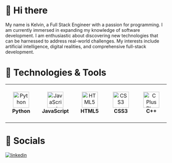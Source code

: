 # 👋 Hi there

<div>
  My name is Kelvin, a Full Stack Engineer with a passion for programming. I am currently immersed in expanding my knowledge of software development. I am enthusiastic about discovering new technologies that can be harnessed to address real-world challenges. My interests include artificial intelligence, digital realities, and comprehensive full-stack development.
</div>

# 🔩 Technologies & Tools

<table>
  <tr>
    <td align="center" height="120" width="120">
      <img
        src="https://cdn.jsdelivr.net/gh/devicons/devicon/icons/python/python-original.svg"
        width="50"
        height="50"
        alt="Python"
      />
      <br /><strong>Python</strong>
    </td>
    <td align="center" height="120" width="120">
      <img
        src="https://cdn.jsdelivr.net/gh/devicons/devicon/icons/javascript/javascript-original.svg"
        width="50"
        height="50"
        alt="JavaScript"
      />
      <br /><strong>JavaScript</strong>
    </td>
    <td align="center" height="120" width="120">
      <img
        src="https://cdn.jsdelivr.net/gh/devicons/devicon/icons/html5/html5-original.svg"
        width="50"
        height="50"
        alt="HTML5"
      />
      <br /><strong>HTML5</strong>
    </td>
    <td align="center" height="120" width="120">
      <img
        src="https://cdn.jsdelivr.net/gh/devicons/devicon/icons/css3/css3-original.svg"
        width="50"
        height="50"
        alt="CSS3"
      />
      <br /><strong>CSS3</strong>
    </td>
    <td align="center" height="120" width="120">
      <img
        src="https://cdn.jsdelivr.net/gh/devicons/devicon/icons/cplusplus/cplusplus-original.svg"
        width="50"
        height="50"
        alt="C Plus Plus"
      />
      <br /><strong>C++</strong>
    </td>
  </tr>
</table>

# 👾 Socials

<a href="https://linkedin.com/in/kelvinchangw" target="_blank">
  <img src="https://img.shields.io/badge/linkedin: kelvin%20chang-%2300acee.svg?color=405DE6&style=for-the-badge&logo=linkedin&logoColor=white" alt=linkedin style="margin-bottom: 5px;"/>
</a>
